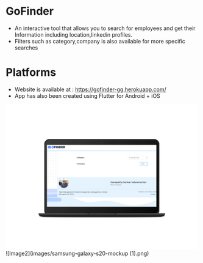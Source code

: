 # GoFinder
- An interactive tool that allows you to search for employees and get their Information including location,linkedin profiles.
- Filters such as category,company is also available for more specific searches

# Platforms
- Website is available at : https://gofinder-gg.herokuapp.com/
- App has also been created using Flutter for Android + iOS

![Image1](images/google-pixelbook-mockup.png) ![Image2](images/samsung-galaxy-s20-mockup (1).png) 
